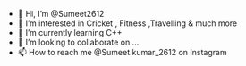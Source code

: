 - 👋 Hi, I’m @Sumeet2612
- 👀 I’m interested in Cricket , Fitness ,Travelling & much more
- 🌱 I’m currently learning C++
- 💞️ I’m looking to collaborate on ...
- 📫 How to reach me @Sumeet.kumar_2612 on Instagram

<!---
Sumeet2612/Sumeet2612 is a ✨ special ✨ repository because its `README.md` (this file) appears on your GitHub profile.
You can click the Preview link to take a look at your changes.
--->
